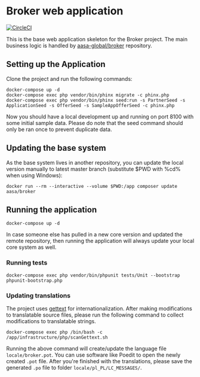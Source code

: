 # Broker web application

[![CircleCI](https://circleci.com/gh/aasa-global/broker-frontend-public.svg?style=shield&circle-token=08389d4d974569df4b92e070aa1ffbb510a0d5df)](https://circleci.com/gh/aasa-global/broker-frontend-public)

This is the base web application skeleton for the Broker project. The main business logic is handled by [aasa-global/broker](https://github.com/aasa-global/broker)
repository.

## Setting up the Application

Clone the project and run the following commands:

    docker-compose up -d
    docker-compose exec php vendor/bin/phinx migrate -c phinx.php
    docker-compose exec php vendor/bin/phinx seed:run -s PartnerSeed -s ApplicationSeed -s OfferSeed -s SampleAppOfferSeed -c phinx.php

Now you should have a local development up and running on port 8100 with some initial sample data. Please do note that the seed command
should only be ran once to prevent duplicate data.

## Updating the base system

As the base system lives in another repository, you can update the local version manually to latest master branch (substitute $PWD with %cd% when using Windows):

    docker run --rm --interactive --volume $PWD:/app composer update aasa/broker
    
## Running the application

    docker-compose up -d
    
In case someone else has pulled in a new core version and updated the remote repository, then running the application will always update your local
core system as well.


### Running tests

    docker-compose exec php vendor/bin/phpunit tests/Unit --bootstrap phpunit-bootstrap.php
    
    
### Updating translations

The project uses [gettext](http://php.net/manual/en/book.gettext.php) for internationalization. After making modifications to translatable source files,
please run the following command to collect modifications to translatable strings.

    docker-compose exec php /bin/bash -c /app/infrastructure/php/scanGettext.sh
    
Running the above command will create/update the language file `locale/broker.pot`. You can use software like Poedit
to open the newly created `.pot` file. After you're finished with the translations, please save the generated `.po` file to
folder `locale/pl_PL/LC_MESSAGES/`.

